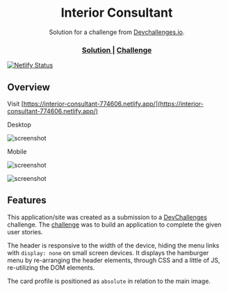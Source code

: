 <h1 align="center">Interior Consultant</h1>

<div align="center">
   Solution for a challenge from  <a href="http://devchallenges.io" target="_blank">Devchallenges.io</a>.
</div>

<div align="center">
  <h3>
    <a href="https://interior-consultant-774606.netlify.app/">
      Solution
    </a>
    <span> | </span>
    <a href="https://devchallenges.io/challenges/Jymh2b2FyebRTUljkNcb">
      Challenge
    </a>
  </h3>
</div>

[![Netlify Status](https://api.netlify.com/api/v1/badges/b3d4d09c-22de-42cd-945d-d0d16cc09188/deploy-status)](https://app.netlify.com/sites/interior-consultant-774606/deploys)

## Overview

Visit [https://interior-consultant-774606.netlify.app/](https://interior-consultant-774606.netlify.app/)

Desktop

![screenshot](./doc-images/images/screenshot-desktop.png)

Mobile

![screenshot](./doc-images/images/screenshot-mobile-1.png)

![screenshot](./doc-images/images/screenshot-mobile-2.png)

## Features

This application/site was created as a submission to a [DevChallenges](https://devchallenges.io/challenges) challenge. The [challenge](https://devchallenges.io/challenges/Jymh2b2FyebRTUljkNcb) was to build an application to complete the given user stories.

The header is responsive to the width of the device, hiding the menu links with `display: none` on small screen devices. It displays the hamburger menu by re-arranging the header elements, through CSS and a little of JS, re-utilizing the DOM elements.

The card profile is positioned as `absolute` in relation to the main image.

